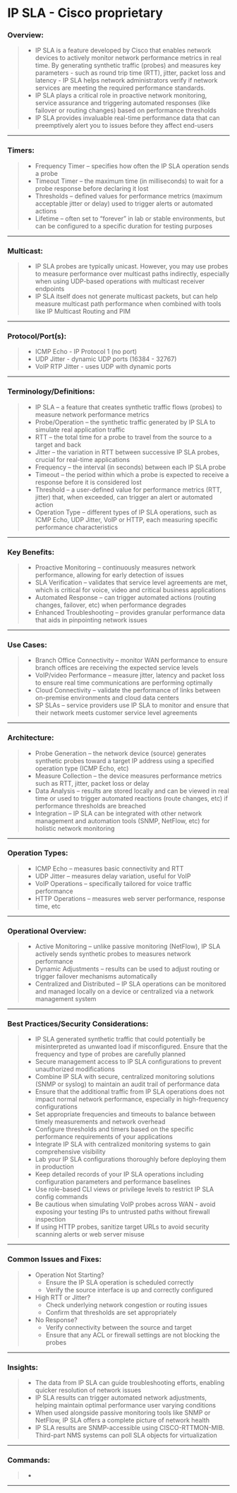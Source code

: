# IP SLA - Cisco proprietary

### Overview:
> * IP SLA is a feature developed by Cisco that enables network devices to actively monitor network performance metrics in real time. By generating synthetic traffic (probes) and measures key parameters - such as round trip time (RTT), jitter, packet loss and latency - IP SLA helps network administrators verify if network services are meeting the required performance standards.
> * IP SLA plays a critical role in proactive network monitoring, service assurance and triggering automated responses (like failover or routing changes) based on performance thresholds
> * IP SLA provides invaluable real-time performance data that can preemptively alert you to issues before they affect end-users
---
### Timers:
> * Frequency Timer – specifies how often the IP SLA operation sends a probe
> * Timeout Timer – the maximum time (in milliseconds) to wait for a probe response before declaring it lost
> * Thresholds – defined values for performance metrics (maximum acceptable jitter or delay) used to trigger alerts or automated actions
> * Lifetime – often set to “forever” in lab or stable environments, but can be configured to a specific duration for testing purposes
---
### Multicast:
> * IP SLA probes are typically unicast. However, you may use probes to measure performance over multicast paths indirectly, especially when using UDP-based operations with multicast receiver endpoints
> * IP SLA itself does not generate multicast packets, but can help measure multicast path performance when combined with tools like IP Multicast Routing and PIM
---
### Protocol/Port(s):
> * ICMP Echo - IP Protocol 1 (no port)
> * UDP Jitter - dynamic UDP ports (16384 - 32767)
> * VoIP RTP Jitter - uses UDP with dynamic ports
---
### Terminology/Definitions:
> * IP SLA – a feature that creates synthetic traffic flows (probes) to measure network performance metrics
> * Probe/Operation – the synthetic traffic generated by IP SLA to simulate real application traffic
> * RTT – the total time for a probe to travel from the source to a target and back
> * Jitter – the variation in RTT between successive IP SLA probes, crucial for real-time applications
> * Frequency – the interval (in seconds) between each IP SLA probe
> * Timeout – the period within which a probe is expected to receive a response before it is considered lost
> * Threshold – a user-defined value for performance metrics (RTT, jitter) that, when exceeded, can trigger an alert or automated action
> * Operation Type – different types of IP SLA operations, such as ICMP Echo, UDP Jitter, VoIP or HTTP, each measuring specific performance characteristics
---
### Key Benefits:
> * Proactive Monitoring – continuously measures network performance, allowing for early detection of issues
> * SLA Verification – validates that service level agreements are met, which is critical for voice, video and critical business applications
> * Automated Response – can trigger automated actions (routing changes, failover, etc) when performance degrades
> * Enhanced Troubleshooting – provides granular performance data that aids in pinpointing network issues
---
### Use Cases:
> * Branch Office Connectivity – monitor WAN performance to ensure branch offices are receiving the expected service levels
> * VoIP/video Performance – measure jitter, latency and packet loss to ensure real time communications are performing  optimally
> * Cloud Connectivity – validate the performance of links between on-premise environments and cloud data centers
> * SP SLAs – service providers use IP SLA to monitor and ensure that their network meets customer service level agreements
---
### Architecture:
> * Probe Generation – the network device (source) generates synthetic probes toward a target IP address using a specified operation type (ICMP Echo, etc)
> * Measure Collection – the device measures performance metrics such as RTT, jitter, packet loss or delay
> * Data Analysis – results are stored locally and can be viewed in real time or used to trigger automated reactions (route changes, etc) if performance thresholds are breached
> * Integration – IP SLA can be integrated with other network management and automation tools (SNMP, NetFlow, etc) for holistic network monitoring
---
### Operation Types:
> * ICMP Echo – measures basic connectivity and RTT
> * UDP Jitter – measures delay variation, useful for VoIP
> * VoIP Operations – specifically tailored for voice traffic performance
> * HTTP Operations – measures web server performance, response time, etc
---
### Operational Overview:
> * Active Monitoring – unlike passive monitoring (NetFlow), IP SLA actively sends synthetic probes to measures network performance
> * Dynamic Adjustments – results can be used to adjust routing or trigger failover mechanisms automatically
> * Centralized and Distributed – IP SLA operations can be monitored and managed locally on a device or centralized via a network management system
---
### Best Practices/Security Considerations:
> * IP SLA generated synthetic traffic that could potentially be misinterpreted as unwanted load if misconfigured. Ensure that the frequency and type of probes are carefully planned
> * Secure management access to IP SLA configurations to prevent unauthorized modifications
> * Combine IP SLA with secure, centralized monitoring solutions (SNMP or syslog) to maintain an audit trail of performance data
> * Ensure that the additional traffic from IP SLA operations does not impact normal network performance, especially in high-frequency configurations 
> * Set appropriate frequencies and timeouts to balance between timely measurements and network overhead
> * Configure thresholds and timers based on the specific performance requirements of your applications
> * Integrate IP SLA with centralized monitoring systems to gain comprehensive visibility
> * Lab your IP SLA configurations thoroughly before deploying them in production
> * Keep detailed records of your IP SLA operations including configuration parameters and performance baselines
> * Use role-based CLI views or privilege levels to restrict IP SLA config commands
> * Be cautious when simulating VoIP probes across WAN - avoid exposing your testing IPs to untrusted paths without firewall inspection
> * If using HTTP probes, sanitize target URLs to avoid security scanning alerts or web server misuse
---
### Common Issues and Fixes:
> * Operation Not Starting?
>   * Ensure the IP SLA operation is scheduled correctly
>   * Verify the source interface is up and correctly configured
> * High RTT or Jitter?
>   * Check underlying network congestion or routing issues
>   * Confirm that thresholds are set appropriately
> * No Response?
>   * Verify connectivity between the source and target
>   * Ensure that any ACL or firewall settings are not blocking the probes
---
### Insights:
> * The data from IP SLA can guide troubleshooting efforts, enabling quicker resolution of network issues
> * IP SLA results can trigger automated network adjustments, helping maintain optimal performance user varying conditions
> * When used alongside passive monitoring tools like SNMP or NetFlow, IP SLA offers a complete picture of network health
> * IP SLA results are SNMP-accessible using CISCO-RTTMON-MIB. Third-part NMS systems can poll SLA objects for virtualization
---
### Commands:
>*
---
